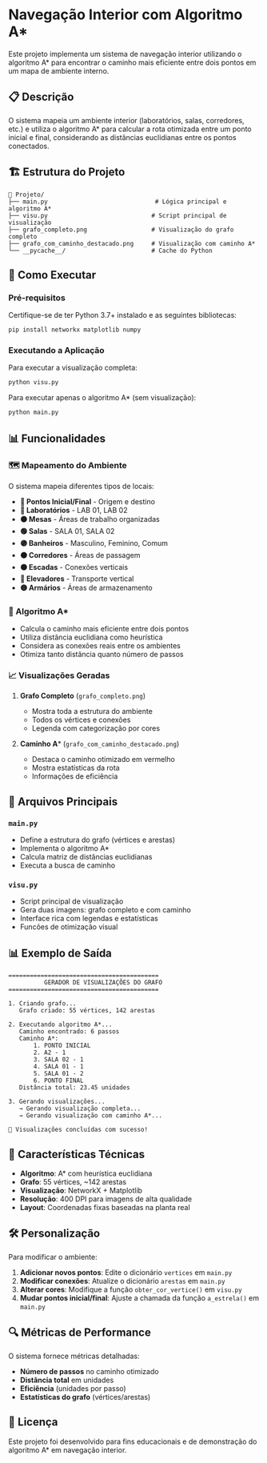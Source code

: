 # Navegação Interior com Algoritmo A*

Este projeto implementa um sistema de navegação interior utilizando o algoritmo A* para encontrar o caminho mais eficiente entre dois pontos em um mapa de ambiente interno.

## 📋 Descrição

O sistema mapeia um ambiente interior (laboratórios, salas, corredores, etc.) e utiliza o algoritmo A* para calcular a rota otimizada entre um ponto inicial e final, considerando as distâncias euclidianas entre os pontos conectados.

## 🏗️ Estrutura do Projeto

```
📁 Projeto/
├── main.py                              # Lógica principal e algoritmo A*
├── visu.py                             # Script principal de visualização
├── grafo_completo.png                  # Visualização do grafo completo
├── grafo_com_caminho_destacado.png     # Visualização com caminho A*
└── __pycache__/                        # Cache do Python
```

## 🚀 Como Executar

### Pré-requisitos

Certifique-se de ter Python 3.7+ instalado e as seguintes bibliotecas:

```bash
pip install networkx matplotlib numpy
```

### Executando a Aplicação

Para executar a visualização completa:

```bash
python visu.py
```

Para executar apenas o algoritmo A* (sem visualização):

```bash
python main.py
```

## 📊 Funcionalidades

### 🗺️ Mapeamento do Ambiente

O sistema mapeia diferentes tipos de locais:
- **🔴 Pontos Inicial/Final** - Origem e destino
- **🔵 Laboratórios** - LAB 01, LAB 02
- **🟠 Mesas** - Áreas de trabalho organizadas
- **🟢 Salas** - SALA 01, SALA 02
- **🟣 Banheiros** - Masculino, Feminino, Comum
- **⚫ Corredores** - Áreas de passagem
- **🟤 Escadas** - Conexões verticais
- **🩷 Elevadores** - Transporte vertical
- **🟡 Armários** - Áreas de armazenamento

### 🧭 Algoritmo A*

- Calcula o caminho mais eficiente entre dois pontos
- Utiliza distância euclidiana como heurística
- Considera as conexões reais entre os ambientes
- Otimiza tanto distância quanto número de passos

### 📈 Visualizações Geradas

1. **Grafo Completo** (`grafo_completo.png`)
   - Mostra toda a estrutura do ambiente
   - Todos os vértices e conexões
   - Legenda com categorização por cores

2. **Caminho A*** (`grafo_com_caminho_destacado.png`)
   - Destaca o caminho otimizado em vermelho
   - Mostra estatísticas da rota
   - Informações de eficiência

## 🔧 Arquivos Principais

### `main.py`
- Define a estrutura do grafo (vértices e arestas)
- Implementa o algoritmo A*
- Calcula matriz de distâncias euclidianas
- Executa a busca de caminho

### `visu.py`
- Script principal de visualização
- Gera duas imagens: grafo completo e com caminho
- Interface rica com legendas e estatísticas
- Funcões de otimização visual

## 📊 Exemplo de Saída

```
==========================================
          GERADOR DE VISUALIZAÇÕES DO GRAFO
==========================================

1. Criando grafo...
   Grafo criado: 55 vértices, 142 arestas

2. Executando algoritmo A*...
   Caminho encontrado: 6 passos
   Caminho A*:
       1. PONTO INICIAL
       2. A2 - 1
       3. SALA 02 - 1
       4. SALA 01 - 1
       5. SALA 01 - 2
       6. PONTO FINAL
   Distância total: 23.45 unidades

3. Gerando visualizações...
   → Gerando visualização completa...
   → Gerando visualização com caminho A*...

🎉 Visualizações concluídas com sucesso!
```

## 🎯 Características Técnicas

- **Algoritmo**: A* com heurística euclidiana
- **Grafo**: 55 vértices, ~142 arestas
- **Visualização**: NetworkX + Matplotlib
- **Resolução**: 400 DPI para imagens de alta qualidade
- **Layout**: Coordenadas fixas baseadas na planta real

## 🛠️ Personalização

Para modificar o ambiente:

1. **Adicionar novos pontos**: Edite o dicionário `vertices` em `main.py`
2. **Modificar conexões**: Atualize o dicionário `arestas` em `main.py`
3. **Alterar cores**: Modifique a função `obter_cor_vertice()` em `visu.py`
4. **Mudar pontos inicial/final**: Ajuste a chamada da função `a_estrela()` em `main.py`

## 🔍 Métricas de Performance

O sistema fornece métricas detalhadas:
- **Número de passos** no caminho otimizado
- **Distância total** em unidades
- **Eficiência** (unidades por passo)
- **Estatísticas do grafo** (vértices/arestas)

## 📝 Licença

Este projeto foi desenvolvido para fins educacionais e de demonstração do algoritmo A* em navegação interior.
